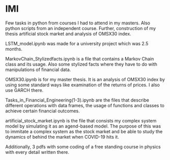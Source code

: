 # IMI
Few tasks in python from courses I had to attend in my masters. Also python scripts from an independent course. Further, construction of my thesis artificial stock market and analysis of OMSX30 index.

LSTM_model.ipynb was made for a university project which was 2.5 months. 

MarkovChain_Stylizedfacts.ipynb is a file that contains a Markov Chain class and its usage. Also some stylized facts where they have to do with manipulations of financial data.

OMSX30.ipynb is for my master thesis. It is an analysis of OMSX30 index by using some standard ways like examination of the returns of prices. I also use GARCH there. 

Tasks_in_Financial_Engineering(1-3).ipynb are the files that describe different operations with data frames, the usage of functions and classes to achieve certain financial outcomes.

artificial_stock_market.ipynb is the file that consists my complex system model by simulating it as an agend-based model. The purpose of this was to immitate a complex system as the stock market and be able to study the dynamics of behind the market when COVID-19 hits it.

Additionally, 3 pdfs with some coding of a free standing course in physics with every detail written there.
